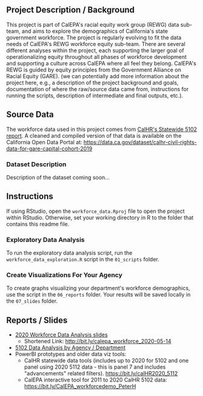 ## Project Description / Background

This project is part of CalEPA's racial equity work group (REWG) data sub-team, and aims to explore the demographics of California's state government workforce. The project is regularly evolving to fit the data needs of CalEPA's REWG workforce equity sub-team. There are several different analyses within the project, each supporting the larger goal of operationalizing equity throughout all phases of workforce development and supporting a culture across CalEPA where all feel they belong. CalEPA's REWG is guided by equity principles from the Government Alliance on Racial Equity (GARE). (we can potentially add more information about the project here, e.g., a description of the project background and goals, documentation of where the raw/source data came from, instructions for running the scripts, description of intermediate and final outputs, etc.).

## Source Data

The workforce data used in this project comes from [CalHR's Statewide 5102 report](https://www.calhr.ca.gov/pages/statewide-reports.aspx). A cleaned and compiled version of that data is available on the California Open Data Portal at: <https://data.ca.gov/dataset/calhr-civil-rights-data-for-gare-capital-cohort-2019>

### Dataset Description

Description of the dataset coming soon...

## Instructions

If using RStudio, open the `workforce_data.Rproj` file to open the project within RStudio. Otherwise, set your working directory in R to the folder that contains this readme file.

### Exploratory Data Analysis

To run the exploratory data analysis script, run the `workforce_data_exploration.R` script in the `01_scripts` folder.

### Create Visualizations For Your Agency

To create graphs visualizing your department's workforce demographics, use the script in the `06_reports` folder. Your results will be saved locally in the `07_slides` folder.

## Reports / Slides

- [2020 Workforce Data Analysis slides](https://cawaterboarddatacenter.github.io/ca-state-workforce-data/07_slides/2021-05-14/workforce_data_summary_2021-05-14.html)
   - Shortened Link: http://bit.ly/calepa_workforce_2020-05-14
- [5102 Data Analysis by Agency / Department](https://cawaterboarddatacenter.github.io/ca-state-workforce-data/06_reports/workforce_metrics_5102.html)
- PowerBI prototypes and older data viz tools:
   - CalHR statewide data tools (includes up to 2020 for 5102 and one panel using 2020 5112 data - this is panel 7 and includes "advancements" related filters). https://bit.ly/calHR2020_5112
   - CalEPA interactive tool for 2011 to 2020 CalHR 5102 data: https://bit.ly/CalEPA_workforcedemo_PeterH
